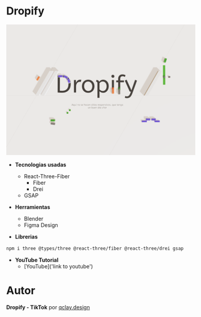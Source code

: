 # Dropify

![dropify cover](./public/banner.PNG)

- **Tecnologias usadas**

  - React-Three-Fiber
    - Fiber
    - Drei
  - GSAP

- **Herramientas**

  - Blender
  - Figma Design

- **Librerias**

```bash
npm i three @types/three @react-three/fiber @react-three/drei gsap
```

- **YouTube Tutorial**
  - [YouTube]('link to youtube')

# Autor

**Dropify - TikTok** por [qclay.design](https://www.tiktok.com/@qclay.design/video/7282408836869131538)

